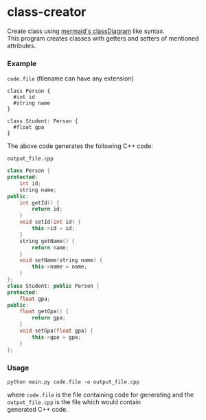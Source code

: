 # class-creator

Create class using [mermaid's classDiagram](https://mermaid.js.org/syntax/classDiagram.html) like syntax.  
This program creates classes with getters and setters of mentioned attributes.

### Example

`code.file` (filename can have any extension)
```
class Person {
  #int id
  #string name
}

class Student: Person {
  #float gpa
}
```

The above code generates the following C++ code:

`output_file.cpp`
```cpp
class Person {
protected:
	int id;
	string name;
public:
    int getId() {
        return id;
    }            
    void setId(int id) {
        this->id = id;
    }            
    string getName() {
        return name;
    }            
    void setName(string name) {
        this->name = name;
    }            
};
class Student: public Person {
protected:
	float gpa;
public:
    float getGpa() {
        return gpa;
    }            
    void setGpa(float gpa) {
        this->gpa = gpa;
    }            
};
```

### Usage
```
python main.py code.file -o output_file.cpp
```

where `code.file` is the file containing code for generating and the `output_file.cpp` is the file which would contain  
generated C++ code.
